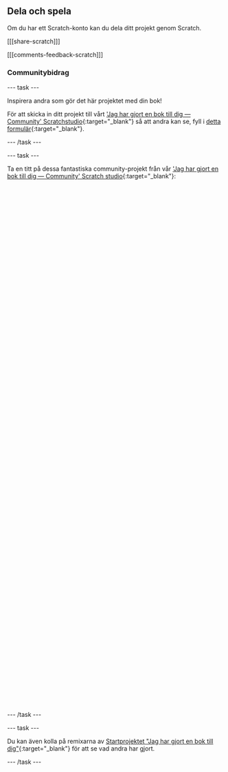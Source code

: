 ## Dela och spela

Om du har ett Scratch-konto kan du dela ditt projekt genom Scratch.

[[[share-scratch]]]

[[[comments-feedback-scratch]]]

### Communitybidrag

--- task ---

Inspirera andra som gör det här projektet med din bok!

För att skicka in ditt projekt till vårt ['Jag har gjort en bok till dig — Community' Scratchstudio](https://scratch.mit.edu/studios/29092393){:target="_blank"} så att andra kan se, fyll i [detta formulär](https://form.raspberrypi.org/f/community-project-submissions){:target="_blank"}.

--- /task ---

--- task ---

Ta en titt på dessa fantastiska community-projekt från vår ['Jag har gjort en bok till dig — Community' Scratch studio](https://scratch.mit.edu/studios/29092393){:target="_blank"}:
<div class="scratch-preview" style="margin-left: 15px;">
  <iframe allowtransparency="true" width="485" height="402" src="" frameborder="0"></iframe>
</div>
<div class="scratch-preview" style="margin-left: 15px;">
  <iframe allowtransparency="true" width="485" height="402" src="" frameborder="0"></iframe>
</div>
<div class="scratch-preview" style="margin-left: 15px;">
  <iframe allowtransparency="true" width="485" height="402" src="" frameborder="0"></iframe>
</div>

--- /task ---

--- task ---

Du kan även kolla på remixarna av [Startprojektet "Jag har gjort en bok till dig"](https://scratch.mit.edu/projects/582223042/remixes){:target="_blank"} för att se vad andra har gjort.

--- /task ---
